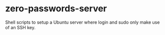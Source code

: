 zero-passwords-server
=====================

Shell scripts to setup a Ubuntu server
where login and sudo only make use of an SSH key.
